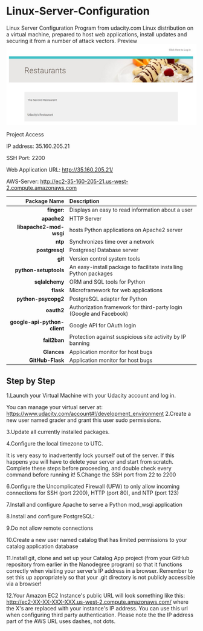 # Linux-Server-Configuration
Linux Server Configuration Program from udacity.com
Linux distribution on a virtual machine, prepared to host web applications, install updates and securing it from a number of attack vectors.
Preview
![index](index.jpg)


Project Access

IP address: 35.160.205.21

SSH Port: 2200

Web Application URL: http://35.160.205.21/

AWS-Server: http://ec2-35-160-205-21.us-west-2.compute.amazonaws.com


  Package Name | Description
  --------------: | :------------
  **finger:** | Displays an easy to read information about a user
  **apache2** | HTTP Server
  **libapache2-mod-wsgi** | hosts Python applications on Apache2 server
  **ntp** | Synchronizes time over a network
  **postgresql** | Postgresql Database server
  **git** | Version control system tools
  **python-setuptools** | An easy-install package to facilitate installing Python packages
  **sqlalchemy** | ORM and SQL tools for Python
  **flask** | Microframework for web applications
  **python-psycopg2** | PostgreSQL adapter for Python
  **oauth2** | Authorization framework for third-party login (Google and Facebook)
  **google-api-python-client** | Google API for OAuth login
  **fail2ban** | Protection against suspicious site activity by IP banning
  **Glances** | Application monitor for host bugs
  **GitHub-Flask** | Application monitor for host bugs






## Step by Step
  1.Launch your Virtual Machine with your Udacity account and log in. 

  You can manage your virtual server at: https://www.udacity.com/account#!/development_environment
  2.Create a new user named grader and grant this user sudo permissions.

  3.Update all currently installed packages.

  4.Configure the local timezone to UTC.

  It is very easy to inadvertently lock yourself out of the server. If this happens you will have to delete your server and start from scratch. Complete these steps before proceeding, and double check every command before running it!
  5.Change the SSH port from 22 to 2200

  6.Configure the Uncomplicated Firewall (UFW) to only allow incoming connections for SSH (port 2200), HTTP (port 80), and NTP (port 123)

  7.Install and configure Apache to serve a Python mod_wsgi application

  8.Install and configure PostgreSQL:

  9.Do not allow remote connections

  10.Create a new user named catalog that has limited permissions to your catalog application database

  11.Install git, clone and set up your Catalog App project (from your GitHub repository from earlier in the Nanodegree program) so that 
  it functions correctly when visiting your server’s IP address in a browser. Remember to set this up appropriately so that your .git 
  directory is not publicly accessible via a browser!

  12.Your Amazon EC2 Instance's public URL will look something like this: http://ec2-XX-XX-XXX-XXX.us-west-2.compute.amazonaws.com/ where the X's are replaced with your instance's IP address. You can use this url when configuring third party authentication. Please note the the IP address part of the AWS URL uses dashes, not dots.
